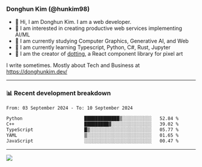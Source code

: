### Donghun Kim (@hunkim98)

- 👋 Hi, I am Donghun Kim. I am a web developer. 
- 🤔 I am interested in creating productive web services implementing AI/ML
- 🔭 I am currently studying Computer Graphics, Generative AI, and Web 
- 🌱 I am currently learning Typescript, Python, C#, Rust, Jupyter
- 🎨 I am the creator of [dotting](https://github.com/hunkim98/dotting), a React component library for pixel art

I write sometimes. Mostly about Tech and Business at https://donghunkim.dev/

---
### 📊 Recent development breakdown
<!--START_SECTION:waka-->

```txt
From: 03 September 2024 - To: 10 September 2024

Python                       █████████████▒░░░░░░░░░░░   52.84 %
C++                          █████████▓░░░░░░░░░░░░░░░   39.02 %
TypeScript                   █▒░░░░░░░░░░░░░░░░░░░░░░░   05.77 %
YAML                         ▒░░░░░░░░░░░░░░░░░░░░░░░░   01.65 %
JavaScript                   ░░░░░░░░░░░░░░░░░░░░░░░░░   00.47 %
```

<!--END_SECTION:waka-->
---

<!-- <div align='center'> -->
  <img align="center" src="https://github-readme-stats.vercel.app/api?username=hunkim98&theme=dark&show_icons=true"/>
<!-- </div> -->
<!--
**hunkim98/hunkim98** is a ✨ _special_ ✨ repository because its `README.md` (this file) appears on your GitHub profile.

Here are some ideas to get you started:

- 🔭 I’m currently working on ...
- 🌱 I’m currently learning ...
- 👯 I’m looking to collaborate on ...
- 🤔 I’m looking for help with ...
- 💬 Ask me about ...
- 📫 How to reach me: ...
- 😄 Pronouns: ...
- ⚡ Fun fact: ...
-->

